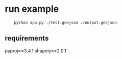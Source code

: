 # run example
```
    python app.py ./test.geojson ./output.geojson
```

## requirements

pyproj==3.4.1
shapely==2.0.1